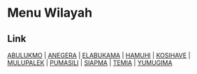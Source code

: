 # Menu Wilayah

## Link

[ABULUKMO](https://github.com/gigit-pemilu/pemilu-2024-95-papua-pegunungan/tree/main/pilpres/hitung-suara/sub/95-papua-pegunungan/sub/01-jayawijaya/sub/07-musatfak/sub/2009-abulukmo)
 | 
[ANEGERA](https://github.com/gigit-pemilu/pemilu-2024-95-papua-pegunungan/tree/main/pilpres/hitung-suara/sub/95-papua-pegunungan/sub/01-jayawijaya/sub/07-musatfak/sub/2002-anegera)
 | 
[ELABUKAMA](https://github.com/gigit-pemilu/pemilu-2024-95-papua-pegunungan/tree/main/pilpres/hitung-suara/sub/95-papua-pegunungan/sub/01-jayawijaya/sub/07-musatfak/sub/2003-elabukama)
 | 
[HAMUHI](https://github.com/gigit-pemilu/pemilu-2024-95-papua-pegunungan/tree/main/pilpres/hitung-suara/sub/95-papua-pegunungan/sub/01-jayawijaya/sub/07-musatfak/sub/2005-hamuhi)
 | 
[KOSIHAVE](https://github.com/gigit-pemilu/pemilu-2024-95-papua-pegunungan/tree/main/pilpres/hitung-suara/sub/95-papua-pegunungan/sub/01-jayawijaya/sub/07-musatfak/sub/2006-kosihave)
 | 
[MULUPALEK](https://github.com/gigit-pemilu/pemilu-2024-95-papua-pegunungan/tree/main/pilpres/hitung-suara/sub/95-papua-pegunungan/sub/01-jayawijaya/sub/07-musatfak/sub/2007-mulupalek)
 | 
[PUMASILI](https://github.com/gigit-pemilu/pemilu-2024-95-papua-pegunungan/tree/main/pilpres/hitung-suara/sub/95-papua-pegunungan/sub/01-jayawijaya/sub/07-musatfak/sub/2008-pumasili)
 | 
[SIAPMA](https://github.com/gigit-pemilu/pemilu-2024-95-papua-pegunungan/tree/main/pilpres/hitung-suara/sub/95-papua-pegunungan/sub/01-jayawijaya/sub/07-musatfak/sub/2004-siapma)
 | 
[TEMIA](https://github.com/gigit-pemilu/pemilu-2024-95-papua-pegunungan/tree/main/pilpres/hitung-suara/sub/95-papua-pegunungan/sub/01-jayawijaya/sub/07-musatfak/sub/2001-temia)
 | 
[YUMUGIMA](https://github.com/gigit-pemilu/pemilu-2024-95-papua-pegunungan/tree/main/pilpres/hitung-suara/sub/95-papua-pegunungan/sub/01-jayawijaya/sub/07-musatfak/sub/2010-yumugima)

